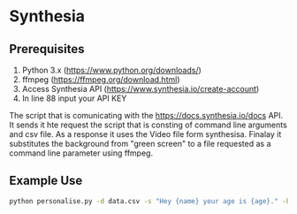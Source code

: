 # Synthesia

## Prerequisites
1. Python 3.x (https://www.python.org/downloads/)
2. ffmpeg (https://ffmpeg.org/download.html)
3. Access Synthesia API (https://www.synthesia.io/create-account)
4. In line 88 input your API KEY

The script that is comunicating with the https://docs.synthesia.io/docs API. It sends it hte request the script that is consting of command line arguments and csv file. As a response it uses the Video file form synthesisa. Finalay it substitutes the background from "green screen" to a file requested as a command line parameter using ffmpeg.

## Example Use
```bash
python personalise.py -d data.csv -s "Hey {name} your age is {age}." -b background.jpg -o output
```
